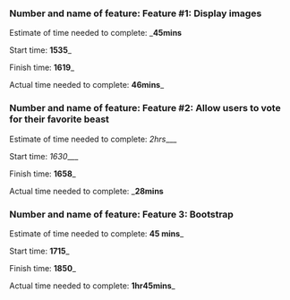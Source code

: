 ### Number and name of feature: Feature #1: Display images

Estimate of time needed to complete: ___45mins__

Start time: __1535___

Finish time: __1619___

Actual time needed to complete: __46mins___

### Number and name of feature: Feature #2: Allow users to vote for their favorite beast

Estimate of time needed to complete: _2hrs____

Start time: _1630____

Finish time: __1658___

Actual time needed to complete: ___28mins__

### Number and name of feature: Feature 3: Bootstrap

Estimate of time needed to complete: __45 mins___

Start time: __1715___

Finish time: __1850___

Actual time needed to complete: __1hr45mins___